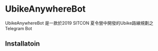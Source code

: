 # UbikeAnywhereBot

UbikeAnywhereBot 是一款於2019 SITCON 夏令營中開發的Ubike路線規劃之Telegram Bot



## Installatoin

